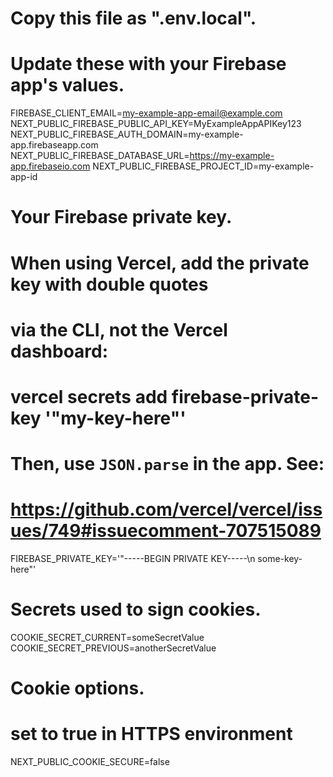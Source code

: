 # Copy this file as ".env.local".
# Update these with your Firebase app's values.
FIREBASE_CLIENT_EMAIL=my-example-app-email@example.com
NEXT_PUBLIC_FIREBASE_PUBLIC_API_KEY=MyExampleAppAPIKey123
NEXT_PUBLIC_FIREBASE_AUTH_DOMAIN=my-example-app.firebaseapp.com
NEXT_PUBLIC_FIREBASE_DATABASE_URL=https://my-example-app.firebaseio.com
NEXT_PUBLIC_FIREBASE_PROJECT_ID=my-example-app-id

# Your Firebase private key.
# When using Vercel, add the private key with double quotes
# via the CLI, not the Vercel dashboard:
#   vercel secrets add firebase-private-key '"my-key-here"'
# Then, use `JSON.parse` in the app. See:
# https://github.com/vercel/vercel/issues/749#issuecomment-707515089
FIREBASE_PRIVATE_KEY='"-----BEGIN PRIVATE KEY-----\n some-key-here"'

# Secrets used to sign cookies.
COOKIE_SECRET_CURRENT=someSecretValue
COOKIE_SECRET_PREVIOUS=anotherSecretValue

# Cookie options.
# set to true in HTTPS environment
NEXT_PUBLIC_COOKIE_SECURE=false 
